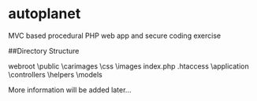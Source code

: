 # autoplanet
MVC based procedural PHP web app and secure coding exercise

##Directory Structure

webroot
\public
  \carimages
  \css
  \images
  index.php
  .htaccess
\application
  \controllers
  \helpers
  \models


More information will be added later...
